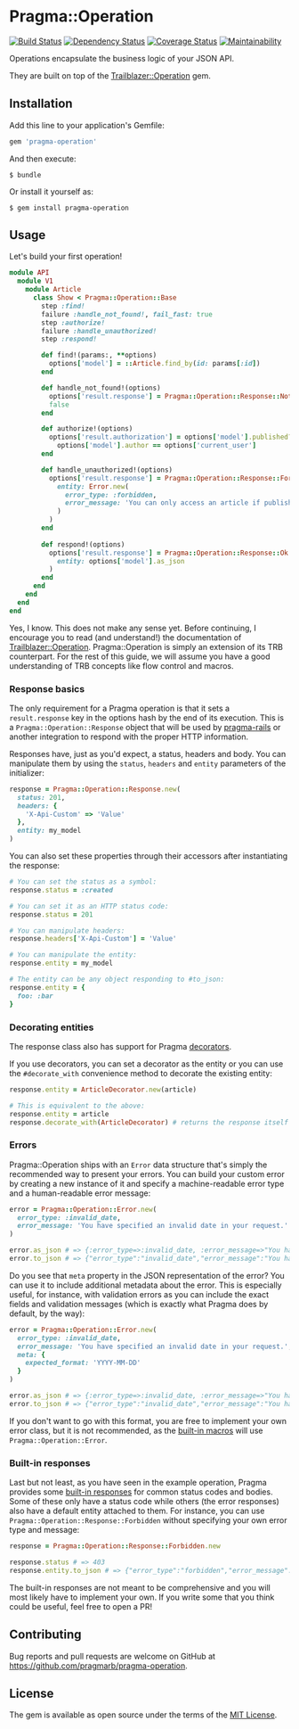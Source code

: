 # Pragma::Operation

[![Build Status](https://travis-ci.org/pragmarb/pragma-operation.svg?branch=master)](https://travis-ci.org/pragmarb/pragma-operation)
[![Dependency Status](https://gemnasium.com/badges/github.com/pragmarb/pragma-operation.svg)](https://gemnasium.com/github.com/pragmarb/pragma-operation)
[![Coverage Status](https://coveralls.io/repos/github/pragmarb/pragma-operation/badge.svg?branch=master)](https://coveralls.io/github/pragmarb/pragma-operation?branch=master)
[![Maintainability](https://api.codeclimate.com/v1/badges/e51e8d7489eb72ab97ba/maintainability)](https://codeclimate.com/github/pragmarb/pragma-operation/maintainability)

Operations encapsulate the business logic of your JSON API.

They are built on top of the [Trailblazer::Operation](https://github.com/trailblazer/trailblazer-operation) gem.

## Installation

Add this line to your application's Gemfile:

```ruby
gem 'pragma-operation'
```

And then execute:

```console
$ bundle
```

Or install it yourself as:

```console
$ gem install pragma-operation
```

## Usage

Let's build your first operation!

```ruby
module API
  module V1
    module Article
      class Show < Pragma::Operation::Base
        step :find!
        failure :handle_not_found!, fail_fast: true
        step :authorize!
        failure :handle_unauthorized!
        step :respond!

        def find!(params:, **options)
          options['model'] = ::Article.find_by(id: params[:id])
        end

        def handle_not_found!(options)
          options['result.response'] = Pragma::Operation::Response::NotFound.new
          false
        end

        def authorize!(options)
          options['result.authorization'] = options['model'].published? || 
            options['model'].author == options['current_user']
        end

        def handle_unauthorized!(options)
          options['result.response'] = Pragma::Operation::Response::Forbidden.new(
            entity: Error.new(
              error_type: :forbidden,
              error_message: 'You can only access an article if published or authored by you.'
            )
          )
        end
  
        def respond!(options)
          options['result.response'] = Pragma::Operation::Response::Ok.new(
            entity: options['model'].as_json
          )
        end
      end
    end
  end
end
```

Yes, I know. This does not make any sense yet. Before continuing, I encourage you to read (and
understand!) the documentation of [Trailblazer::Operation](http://trailblazer.to/gems/operation/2.0/index.html).
Pragma::Operation is simply an extension of its TRB counterpart. For the rest of this guide, we will
assume you have a good understanding of TRB concepts like flow control and macros.

### Response basics

The only requirement for a Pragma operation is that it sets a `result.response` key in the options
hash by the end of its execution. This is a `Pragma::Operation::Response` object that will be used
by [pragma-rails](https://github.com/pragmarb/pragma-rails) or another integration to respond with
the proper HTTP information.

Responses have, just as you'd expect, a status, headers and body. You can manipulate them by using
the `status`, `headers` and `entity` parameters of the initializer:

```ruby
response = Pragma::Operation::Response.new(
  status: 201,
  headers: {
    'X-Api-Custom' => 'Value'
  },
  entity: my_model
)
```

You can also set these properties through their accessors after instantiating the response:

```ruby
# You can set the status as a symbol:
response.status = :created

# You can set it as an HTTP status code:
response.status = 201

# You can manipulate headers:
response.headers['X-Api-Custom'] = 'Value'

# You can manipulate the entity:
response.entity = my_model

# The entity can be any object responding to #to_json:
response.entity = {
  foo: :bar
}
```

### Decorating entities

The response class also has support for Pragma [decorators](https://github.com/pragmarb/pragma-decorator).

If you use decorators, you can set a decorator as the entity or you can use the `#decorate_with`
convenience method to decorate the existing entity:

```ruby
response.entity = ArticleDecorator.new(article)

# This is equivalent to the above:
response.entity = article
response.decorate_with(ArticleDecorator) # returns the response itself for chaining
```

### Errors

Pragma::Operation ships with an `Error` data structure that's simply the recommended way to present
your errors. You can build your custom error by creating a new instance of it and specify a 
machine-readable error type and a human-readable error message:

```ruby
error = Pragma::Operation::Error.new(
  error_type: :invalid_date,
  error_message: 'You have specified an invalid date in your request.'
)

error.as_json # => {:error_type=>:invalid_date, :error_message=>"You have specified an invalid date in your request.", :meta=>{}}
error.to_json # => {"error_type":"invalid_date","error_message":"You have specified an invalid date in your request.","meta":{}} 
```

Do you see that `meta` property in the JSON representation of the error? You can use it to include
additional metadata about the error. This is especially useful, for instance, with validation errors
as you can include the exact fields and validation messages (which is exactly what Pragma does by
default, by the way):

```ruby
error = Pragma::Operation::Error.new(
  error_type: :invalid_date,
  error_message: 'You have specified an invalid date in your request.',
  meta: {
    expected_format: 'YYYY-MM-DD'
  }
)

error.as_json # => {:error_type=>:invalid_date, :error_message=>"You have specified an invalid date in your request.", :meta=>{:expected_format=>"YYYY-MM-DD"}}
error.to_json # => {"error_type":"invalid_date","error_message":"You have specified an invalid date in your request.","meta":{"expected_format":"YYYY-MM-DD"}}
```

If you don't want to go with this format, you are free to implement your own error class, but it is
not recommended, as the [built-in macros](https://github.com/pragmarb/pragma/tree/master/lib/pragma/operation/macro) 
will use `Pragma::Operation::Error`.

### Built-in responses

Last but not least, as you have seen in the example operation, Pragma provides some 
[built-in responses](https://github.com/pragmarb/pragma-operation/tree/master/lib/pragma/operation/response) 
for common status codes and bodies. Some of these only have a status code while others (the error
responses) also have a default entity attached to them. For instance, you can use `Pragma::Operation::Response::Forbidden`
without specifying your own error type and message:

```ruby
response = Pragma::Operation::Response::Forbidden.new

response.status # => 403
response.entity.to_json # => {"error_type":"forbidden","error_message":"You are not authorized to access the requested resource.","meta":{}}
```

The built-in responses are not meant to be comprehensive and you will most likely have to implement
your own. If you write some that you think could be useful, feel free to open a PR!

## Contributing

Bug reports and pull requests are welcome on GitHub at https://github.com/pragmarb/pragma-operation.

## License

The gem is available as open source under the terms of the [MIT License](http://opensource.org/licenses/MIT).
